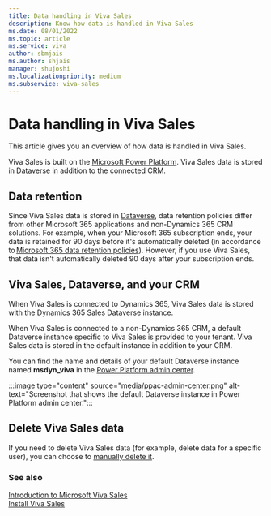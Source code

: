 ```yaml
---
title: Data handling in Viva Sales 
description: Know how data is handled in Viva Sales 
ms.date: 08/01/2022
ms.topic: article
ms.service: viva
author: sbmjais
ms.author: shjais
manager: shujoshi
ms.localizationpriority: medium
ms.subservice: viva-sales
---
```



# Data handling in Viva Sales 

This article gives you an overview of how data is handled in Viva Sales.

Viva Sales is built on the [Microsoft Power Platform](https://powerplatform.microsoft.com/). Viva Sales data is stored in [Dataverse](/powerapps/maker/common-data-service/data-platform-intro) in addition to the connected CRM.

## Data retention 

Since Viva Sales data is stored in [Dataverse](/powerapps/maker/common-data-service/data-platform-intro), data retention policies differ from other Microsoft 365 applications and non-Dynamics 365 CRM solutions. For example, when your Microsoft 365 subscription ends, your data is retained for 90 days before it's automatically deleted (in accordance to [Microsoft 365 data retention policies](/microsoft-365/compliance/retention-policies)). However, if you use Viva Sales, that data isn't automatically deleted 90 days after your subscription ends.  

## Viva Sales, Dataverse, and your CRM

When Viva Sales is connected to Dynamics 365, Viva Sales data is stored with the Dynamics 365 Sales Dataverse instance.

When Viva Sales is connected to a non-Dynamics 365 CRM, a default Dataverse instance specific to Viva Sales is provided to your tenant. Viva Sales data is stored in the default instance in addition to your CRM. 

You can find the name and details of your default Dataverse instance named **msdyn_viva** in the [Power Platform admin center](https://admin.powerplatform.microsoft.com/).

:::image type="content" source="media/ppac-admin-center.png" alt-text="Screenshot that shows the default Dataverse instance in Power Platform admin center.":::

## Delete Viva Sales data 

If you need to delete Viva Sales data (for example, delete data for a specific user), you can choose to [manually delete it](/power-platform/admin/remove-user-personal-data). 

### See also

[Introduction to Microsoft Viva Sales](introduction.md)<br>
[Install Viva Sales](install-viva-sales.md)